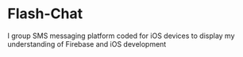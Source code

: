 # Flash-Chat
I group SMS messaging platform coded for iOS devices to display my understanding of Firebase and iOS development
